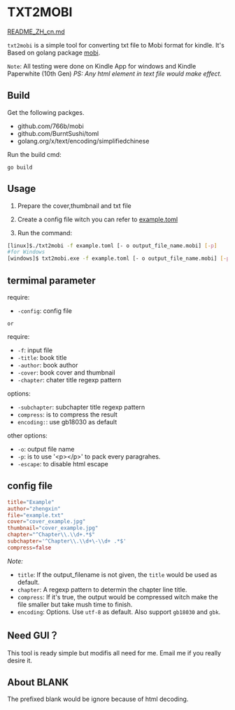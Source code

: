 # TXT2MOBI

[README_ZH_cn.md](./examples/README_ZH_cn.md)

`txt2mobi` is a simple tool for converting txt file to Mobi format for kindle. It's Based on golang package [mobi](https://github.com/766b/mobi/).

`Note`: All testing were done on Kindle App for windows and Kindle Paperwhite (10th Gen)
_PS: Any html element in text file would make effect._

## Build

Get the following packges.

- github.com/766b/mobi
- github.com/BurntSushi/toml
- golang.org/x/text/encoding/simplifiedchinese

Run the build cmd:
```
go build
```

## Usage

1. Prepare the cover,thumbnail and txt file

2. Create a config file witch you can refer to  [example.toml](./examples/example.toml)

3. Run the command:
```sh
[linux]$./txt2mobi -f example.toml [- o output_file_name.mobi] [-p]
#for Windows
[windows]$ txt2mobi.exe -f example.toml [- o output_file_name.mobi] [-p]
```

## termimal parameter
require:
- `-config`: config file

`or`

require:

- `-f`: input file
- `-title`: book title
- `-author`: book author
- `-cover`: book cover and thumbnail
- `-chapter`: chater title regexp pattern

options:

- `-subchapter`: subchapter title regexp pattern
- `compress`: is to compress the result
- `encoding:`: use gb18030 as default


other options:

- `-o`: output file name
- `-p`: is to use '\<p\>\</p\>' to pack every paragrahes.
- `-escape`: to disable html escape

## config file

```toml
title="Example"
author="zhengxin"
file="example.txt"
cover="cover_example.jpg"
thumbnail="cover_example.jpg"
chapter="^Chapter\\.\\d+.*$"
subchapter='^Chapter\\.\\d+\-\\d+ .*$'
compress=false
```

_Note:_
- `title`: If the output_filename is not given, the `title` would be used as default.
- `chapter`: A regexp pattern to determin the chapter line title.
- `compress`: If it's true, the output would be compressed witch make the file smaller but take mush time to finish.
- `encoding`: Options. Use `utf-8` as default. Also support `gb18030` and `gbk`.

## Need GUI？

This tool is ready simple but modifis all need for me. Email me if you really desire it.

## About BLANK

The prefixed blank would be ignore because of html decoding.
